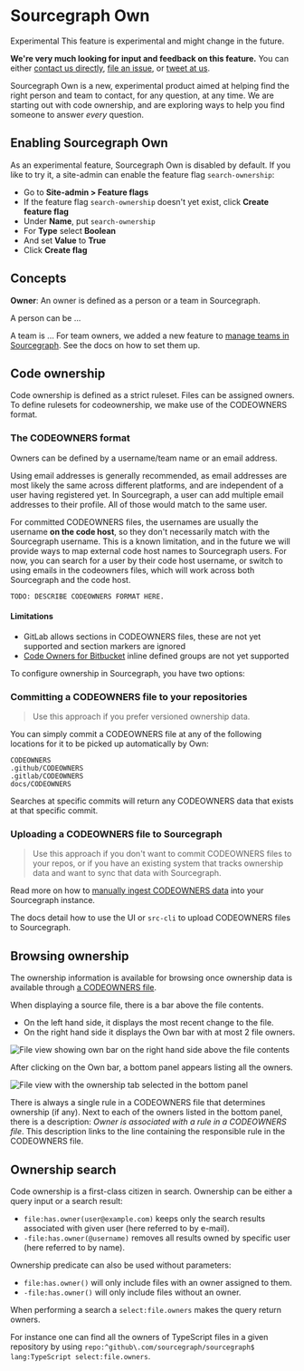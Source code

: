 # Sourcegraph Own

<aside class="experimental">
<p>
<span class="badge badge-experimental">Experimental</span> This feature is experimental and might change in the future.
</p>

<p><b>We're very much looking for input and feedback on this feature.</b> You can either <a href="https://about.sourcegraph.com/contact">contact us directly</a>, <a href="https://github.com/sourcegraph/sourcegraph">file an issue</a>, or <a href="https://twitter.com/sourcegraph">tweet at us</a>.</p>
</aside>

Sourcegraph Own is a new, experimental product aimed at helping find the right person and team to contact, for any question, at any time. We are starting out with code ownership, and are exploring ways to help you find someone to answer _every_ question.

## Enabling Sourcegraph Own

As an experimental feature, Sourcegraph Own is disabled by default. If you like to try it, a site-admin can enable the feature flag `search-ownership`:

- Go to **Site-admin > Feature flags**
- If the feature flag `search-ownership` doesn't yet exist, click **Create feature flag**
- Under **Name**, put `search-ownership`
- For **Type** select **Boolean**
- And set **Value** to **True**
- Click **Create flag**

## Concepts

**Owner**: An owner is defined as a person or a team in Sourcegraph.

A person can be ...

A team is ... 
For team owners, we added a new feature to [manage teams in Sourcegraph](../admin/teams). See the docs on how to set them up.

## Code ownership

Code ownership is defined as a strict ruleset. Files can be assigned owners. 
To define rulesets for codeownership, we make use of the CODEOWNERS format.

### The CODEOWNERS format

Owners can be defined by a username/team name or an email address. 

Using email addresses is generally recommended, as email addresses are most likely the same across different platforms, and are independent of a user having registered yet. 
In Sourcegraph, a user can add multiple email addresses to their profile. All of those would match to the same user.

For committed CODEOWNERS files, the usernames are usually the username **on the code host**, so they don't necessarily match with the Sourcegraph username. This is a known limitation, and in the future we will provide ways to map external code host names to Sourcegraph users. For now, you can search for a user by their code host username, or switch to using emails in the codeowners files, which will work across both Sourcegraph and the code host.

```
TODO: DESCRIBE CODEOWNERS FORMAT HERE.
```

#### Limitations

- GitLab allows sections in CODEOWNERS files, these are not yet supported and section markers are ignored
- [Code Owners for Bitbucket](https://marketplace.atlassian.com/apps/1218598/code-owners-for-bitbucket?tab=overview&hosting=cloud) inline defined groups are not yet supported

To configure ownership in Sourcegraph, you have two options:

### Committing a CODEOWNERS file to your repositories

> Use this approach if you prefer versioned ownership data.

You can simply commit a CODEOWNERS file at any of the following locations for it to be picked up automatically by Own:

```
CODEOWNERS
.github/CODEOWNERS
.gitlab/CODEOWNERS
docs/CODEOWNERS
```

Searches at specific commits will return any CODEOWNERS data that exists at that specific commit.

### Uploading a CODEOWNERS file to Sourcegraph

> Use this approach if you don't want to commit CODEOWNERS files to your repos, or if you have an existing system that tracks ownership data and want to sync that data with Sourcegraph.

Read more on how to [manually ingest CODEOWNERS data](codeowners_ingestion.md) into your Sourcegraph instance.

The docs detail how to use the UI or `src-cli` to upload CODEOWNERS files to Sourcegraph.

## Browsing ownership

The ownership information is available for browsing once ownership data is available through [a CODEOWNERS file](#code-ownership).

When displaying a source file, there is a bar above the file contents.

*   On the left hand side, it displays the most recent change to the file.
*   On the right hand side it displays the Own bar with at most 2 file owners.

![File view showing own bar on the right hand side above the file contents](https://storage.googleapis.com/sourcegraph-assets/docs/own/blob-view.png)

After clicking on the Own bar, a bottom panel appears listing all the owners.

![File view with the ownership tab selected in the bottom panel](https://storage.googleapis.com/sourcegraph-assets/docs/own/blob-view-panel.png)

There is always a single rule in a CODEOWNERS file that determines ownership (if any). Next to each of the owners listed in the bottom panel, there is a description: _Owner is associated with a rule in a CODEOWNERS file_. This description links to the line containing the responsible rule in the CODEOWNERS file.

## Ownership search

Code ownership is a first-class citizen in search. Ownership can be either a query input or a search result:

*   `file:has.owner(user@example.com)` keeps only the search results associated with given user (here referred to by e-mail).
*   `-file:has.owner(@username)` removes all results owned by specific user (here referred to by name).

Ownership predicate can also be used without parameters:

*   `file:has.owner()` will only include files with an owner assigned to them.
*   `-file:has.owner()` will only include files without an owner.

When performing a search a `select:file.owners` makes the query return owners.

For instance one can find all the owners of TypeScript files in a given repository by using `repo:^github\.com/sourcegraph/sourcegraph$ lang:TypeScript select:file.owners`.
